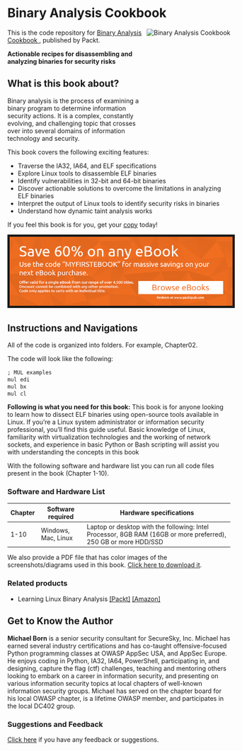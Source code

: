 # Binary Analysis Cookbook 

<a href="https://www.packtpub.com/in/security/binary-analysis-cookbook?utm_source=github&utm_medium=repository&utm_campaign=9781789807608"><img src="https://www.packtpub.com/media/catalog/product/cache/e4d64343b1bc593f1c5348fe05efa4a6/9/7/9781789807608-original.jpeg" alt="Binary Analysis Cookbook " height="256px" align="right"></a>

This is the code repository for [Binary Analysis Cookbook ](https://www.packtpub.com/in/security/binary-analysis-cookbook?utm_source=github&utm_medium=repository&utm_campaign=9781789807608), published by Packt.

**Actionable recipes for disassembling and analyzing binaries for security risks**

## What is this book about?
Binary analysis is the process of examining a binary program to determine information security actions. It is a complex, constantly evolving, and challenging topic that crosses over into several domains of information technology and security. 

This book covers the following exciting features:
* Traverse the IA32, IA64, and ELF specifications 
* Explore Linux tools to disassemble ELF binaries 
* Identify vulnerabilities in 32-bit and 64-bit binaries 
* Discover actionable solutions to overcome the limitations in analyzing ELF binaries 
* Interpret the output of Linux tools to identify security risks in binaries 
* Understand how dynamic taint analysis works

If you feel this book is for you, get your [copy](https://www.amazon.com/dp/1789807603) today!

<a href="https://www.packtpub.com/?utm_source=github&utm_medium=banner&utm_campaign=GitHubBanner"><img src="https://raw.githubusercontent.com/PacktPublishing/GitHub/master/GitHub.png" 
alt="https://www.packtpub.com/" border="5" /></a>

## Instructions and Navigations
All of the code is organized into folders. For example, Chapter02.

The code will look like the following:
```
; MUL examples
mul edi
mul bx
mul cl
```

**Following is what you need for this book:**
This book is for anyone looking to learn how to dissect ELF binaries using open-source tools available in Linux. If you’re a Linux system administrator or information security professional, you’ll find this guide useful. Basic knowledge of Linux, familiarity with virtualization technologies and the working of network sockets, and experience in basic Python or Bash scripting will assist you with understanding the concepts in this book

With the following software and hardware list you can run all code files present in the book (Chapter 1-10).
### Software and Hardware List
| Chapter | Software required | Hardware specifications |
| -------- | ------------------------------------ | ----------------------------------- |
| 1-10 | Windows, Mac, Linux | Laptop or desktop with the following: Intel Processor, 8GB RAM (16GB or more preferred), 250 GB or more HDD/SSD |

We also provide a PDF file that has color images of the screenshots/diagrams used in this book. [Click here to download it](https://static.packt-cdn.com/downloads/9781789807608_ColorImages.pdf).

### Related products
* Learning Linux Binary Analysis  [[Packt]](https://www.packtpub.com/gb/networking-and-servers/learning-linux-binary-analysis?utm_source=github&utm_medium=repository&utm_campaign=9781782167105) [[Amazon]](https://www.amazon.com/dp/1782167102)

## Get to Know the Author
**Michael Born**
is a senior security consultant for SecureSky, Inc. Michael has earned several industry certifications and has co-taught offensive-focused Python programming classes at OWASP AppSec USA, and AppSec Europe. He enjoys coding in Python, IA32, IA64, PowerShell, participating in, and designing, capture the flag (ctf) challenges, teaching and mentoring others looking to embark on a career in information security, and presenting on various information security topics at local chapters of well-known information security groups. Michael has served on the chapter board for his local OWASP chapter, is a lifetime OWASP member, and participates in the local DC402 group.

### Suggestions and Feedback
[Click here](https://docs.google.com/forms/d/e/1FAIpQLSdy7dATC6QmEL81FIUuymZ0Wy9vH1jHkvpY57OiMeKGqib_Ow/viewform) if you have any feedback or suggestions.


